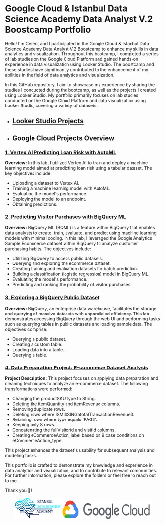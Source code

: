 # Google Cloud & Istanbul Data Science Academy Data Analyst V.2 Boostcamp Portfolio


Hello! I'm Ceren, and I participated in the Google Cloud & Istanbul Data Science Academy Data Analyst V.2 Boostcamp to enhance my skills in data analytics and visualization. Throughout this bootcamp, I completed a series of lab studies on the Google Cloud Platform and gained hands-on experience in data visualization using Looker Studio. The boostcamp and these studies have significantly contributed to the enhancement of my abilities in the field of data analytics and visualization.

In this GitHub repository, I aim to showcase my experience by sharing the studies I conducted during the bootcamp, as well as the projects I created using Looker Studio. My portfolio primarily focuses on lab studies conducted on the Google Cloud Platform and data visualization using Looker Studio, covering a variety of datasets.

- ## <a href="Looker Studio"> Looker Studio Projects </a>

- ## Google Cloud Projects Overview

### <a href="Vertex AI Predicting Loan Risk with AutoML"> 1. Vertex AI Predicting Loan Risk with AutoML</a>

**Overview:**
In this lab, I utilized Vertex AI to train and deploy a machine learning model aimed at predicting loan risk using a tabular dataset. The key objectives include:
- Uploading a dataset to Vertex AI.
- Training a machine learning model with AutoML.
- Evaluating the model's performance.
- Deploying the model to an endpoint.
- Obtaining predictions.

### <a href="Predicting Visitor Purchases with BigQuery ML"> 2. Predicting Visitor Purchases with BigQuery ML</a>

**Overview:**
BigQuery ML (BQML) is a feature within BigQuery that enables data analysts to create, train, evaluate, and predict using machine learning models with minimal coding. In this lab, I leveraged the Google Analytics Sample Ecommerce dataset within BigQuery to analyze customer purchasing habits. The objectives include:
- Utilizing BigQuery to access public datasets.
- Querying and exploring the ecommerce dataset.
- Creating training and evaluation datasets for batch prediction.
- Building a classification (logistic regression) model in BigQuery ML.
- Evaluating the model's performance.
- Predicting and ranking the probability of visitor purchases.

### <a href="Exploring a BigQuery Public Dataset"> 3. Exploring a BigQuery Public Dataset</a>  

**Overview:**
BigQuery, an enterprise data warehouse, facilitates the storage and querying of massive datasets with unparalleled efficiency. This lab demonstrates accessing BigQuery through the web UI and performing tasks such as querying tables in public datasets and loading sample data. The objectives comprise:
- Querying a public dataset.
- Creating a custom table.
- Loading data into a table.
- Querying a table.

### <a href="Data Preparation Project Ecommerce Dataset Analysis"> 4. Data Preparation Project: E-commerce Dataset Analysis</a>  

**Project Description:**
This project focuses on applying data preparation and cleaning techniques to analyze an e-commerce dataset. The following transformations were performed:
- Changing the productSKU type to String.
- Deleting the itemQuantity and itemRevenue columns.
- Removing duplicate rows.
- Deleting rows where ISMISSINGatotalTransactionRevenueD.
- Retaining rows where type equals 'PAGE'.
- Keeping only 8 rows.
- Concatenating the fullVisitorid and visitId columns.
- Creating eCommerceAction_label based on 9 case conditions on eCommerceAction_type.

This project enhances the dataset's usability for subsequent analysis and modeling tasks.

This portfolio is crafted to demonstrate my knowledge and experience in data analytics and visualization, and to contribute to relevant communities. For further information, please explore the folders or feel free to reach out to me.

Thank you 🚀!

<p align="center">
  <img src="logo/istdsa.png" alt="IDA Logo" width="150" height="70" >
  <img src="logo/googlecloud.png" alt="Google Cloud Logo" width="290" height="60"  >
</p>


